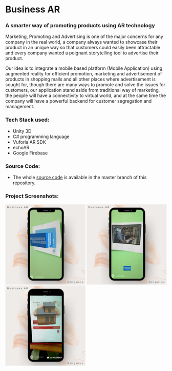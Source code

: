 # Business AR 
### A smarter way of promoting products using AR technology <br/>
<p>Marketing, Promoting and Advertising is one of the major concerns for any company
in the real world, a company always wanted to showcase 
their product in an unique way so that customers could easily been attractable and 
every company wanted a poignant storytelling tool to advertise their product. <br/>
<p>Our idea is to integrate a mobile based platform (Mobile Application) using augmented reality for efficient promotion, 
marketing and advertisement of products in shopping malls and all other places where advertisement is sought for,
though there are many ways to promote and solve the issues for customers, 
our application stand aside from traditional way of marketing, the people will have a connectivity to virtual world, 
and at the same time the company will have a powerful backend for customer segregation and management. 

### Tech Stack used:
- Unity 3D
- C# programming language
- Vuforia AR SDK
- echoAR
- Google Firebase

### Source Code:

- The whole [source code](https://github.com/Kingpins/BusinessAR/tree/master) is available in the master branch of this repository.

### Project Screenshots:
<img src="https://github.com/Kingpins/BusinessAR/blob/main/Project%20Screenshots/BusinessAR%20(1).png" width="250px"/> <img src="https://github.com/Kingpins/BusinessAR/blob/main/Project%20Screenshots/BusinessAR%20(3).png" width="250px"/> <img src="https://github.com/Kingpins/BusinessAR/blob/main/Project%20Screenshots/BusinessAR%20(5).png" width="250px"/>

